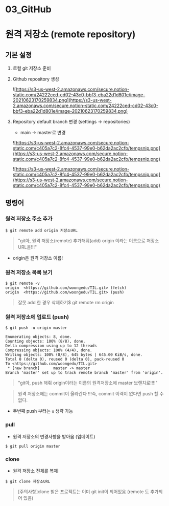 # 03_GitHub

# **원격 저장소 (remote repository)**

## **기본 설정**

1. 로컬 git 저장소 준비

2. Github repository 생성

   ![https://s3-us-west-2.amazonaws.com/secure.notion-static.com/24222ced-cd02-43c0-bbf3-eba22d1d801e/image-20210623170259834.png](https://s3-us-west-2.amazonaws.com/secure.notion-static.com/24222ced-cd02-43c0-bbf3-eba22d1d801e/image-20210623170259834.png)

3. Repository default branch 변경 (settings -> repositories)

   - main -> master로 변경

   ![https://s3-us-west-2.amazonaws.com/secure.notion-static.com/c405a7c2-8fc4-4537-99e0-b62da2ac2cfb/tempsnip.png](https://s3-us-west-2.amazonaws.com/secure.notion-static.com/c405a7c2-8fc4-4537-99e0-b62da2ac2cfb/tempsnip.png)

   ![https://s3-us-west-2.amazonaws.com/secure.notion-static.com/c405a7c2-8fc4-4537-99e0-b62da2ac2cfb/tempsnip.png](https://s3-us-west-2.amazonaws.com/secure.notion-static.com/c405a7c2-8fc4-4537-99e0-b62da2ac2cfb/tempsnip.png)

## **명령어**

### **원격 저장소 주소 추가**

```
$ git remote add origin 저장소URL
```

> "git아, 원격 저장소(remote) 추가해줘(add) origin 이라는 이름으로 저장소  URL을!!!"

- origin은 원격 저장소 이름!

### **원격 저장소 목록 보기**

```
$ git remote -v
origin  <https://github.com/woongedu/TIL.git> (fetch)
origin  <https://github.com/woongedu/TIL.git> (push)
```

> 잘못 add 한 경우 삭제하기$ git remote rm origin

### **원격 저장소에 업로드 (push)**

```
$ git push -u origin master

Enumerating objects: 8, done.
Counting objects: 100% (8/8), done.
Delta compression using up to 12 threads
Compressing objects: 100% (4/4), done.
Writing objects: 100% (8/8), 645 bytes | 645.00 KiB/s, done.
Total 8 (delta 0), reused 0 (delta 0), pack-reused 0
To <https://github.com/woongedu/TIL.git>
 * [new branch]      master -> master
Branch 'master' set up to track remote branch 'master' from 'origin'.
```

> "git아, push 해줘 origin이라는 이름의 원격저장소에 master 브랜치로!!!!"

> 원격 저장소에는 commit이 올라간다 !!!즉, commit 이력이 없다면 push 할 수 없다.

- 두번째 push 부터는 `u` 생략 가능

### **pull**

- 원격 저장소의 변경사항을 받아옴 (업데이트)

```
$ git pull origin master
```

### **clone**

- 원격 저장소 전체를 복제

```
$ git clone 저장소URL
```

> [주의사항]clone 받은 프로젝트는 이미 git init이 되어있음 (remote 도 추가되어 있음)